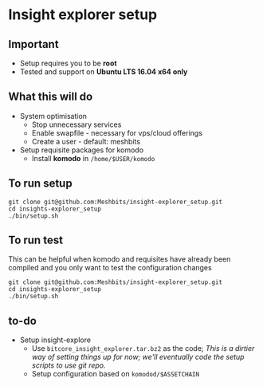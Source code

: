 # Insight explorer setup

## Important

- Setup requires you to be **root**
- Tested and support on **Ubuntu LTS 16.04 x64 only**

## What this will do

- System optimisation
  - Stop unnecessary services
  - Enable swapfile - necessary for vps/cloud offerings
  - Create a user - default: meshbits
- Setup requisite packages for komodo
  - Install **komodo** in `/home/$USER/komodo`


## To run setup

```
git clone git@github.com:Meshbits/insight-explorer_setup.git
cd insights-explorer_setup
./bin/setup.sh
```

## To run test

This can be helpful when komodo and requisites have already been compiled and
you only want to test the configuration changes

```
git clone git@github.com:Meshbits/insight-explorer_setup.git
cd insights-explorer_setup
./bin/setup.sh
```

## to-do

- Setup insight-explore
  - Use `bitcore_insight_explorer.tar.bz2` as the code; _This is a dirtier way of setting things up for now; we'll eventually code the setup scripts to use git repo._
  - Setup configuration based on `komodod/$ASSETCHAIN`
